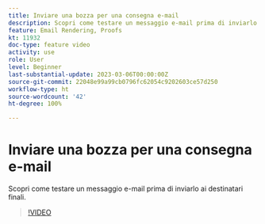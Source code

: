 ```yaml
---
title: Inviare una bozza per una consegna e-mail
description: Scopri come testare un messaggio e-mail prima di inviarlo ai destinatari finali.
feature: Email Rendering, Proofs
kt: 11932
doc-type: feature video
activity: use
role: User
level: Beginner
last-substantial-update: 2023-03-06T00:00:00Z
source-git-commit: 22048e99a99cb0796fc62054c9202603ce57d250
workflow-type: ht
source-wordcount: '42'
ht-degree: 100%

---
```


# Inviare una bozza per una consegna e-mail

Scopri come testare un messaggio e-mail prima di inviarlo ai destinatari finali.

>[!VIDEO](https://video.tv.adobe.com/v/3416038/?quality=12)
